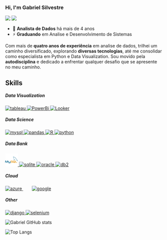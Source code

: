 ### Hi, I'm Gabriel Silvestre

[<img src="https://img.shields.io/badge/gabrielsilves-0A66C2?style=flat-square&logo=linkedin&logoColor=white" />](https://www.linkedin.com/in//gabrielsilves/)
[<img src="https://img.shields.io/badge/gabrielsilves@gmail.com-EA4335?style=flat-square&logo=Gmail&logoColor=white" />](mailto:gabrielsilves@gmail.com)

- 🤿 **Analista de Dados** há mais de 4 anos
- ⚡ **Graduando** em Analise e Desenvolvimento de Sistemas

Com mais de **quatro anos de experiência** em analise de dados, trilhei um caminho diversificado, explorando **diversas tecnologias**, até me consolidar como especialista em Python e Data Visualization. Sou movido pela **autodisciplina** e dedicado a enfrentar qualquer desafio que se apresente no meu caminho.

## Skills
##### Data Visualization
<p align="left">
        <a href="https://public.tableau.com/app/profile/gabrielsilves/vizzes" target="_blank">
                <img src="https://cdnl.tblsft.com/sites/default/files/pages/tableau_cmyk_2015.png" alt="tableau" width="120" height="30" />
        </a>
        <a href="https://powerbi.microsoft.com/" target="_blank">
                <img src="https://logos-world.net/wp-content/uploads/2022/02/Microsoft-Power-BI-Symbol.png" alt="PowerBi" width="90" height="40" />
        </a>
        <a href="https://github.com/gabrielsilves/looker-studio" target="_blank">
                <img src="https://upload.wikimedia.org/wikipedia/commons/thumb/4/4c/Looker.svg/512px-Looker.svg.png" alt="Looker" width="100" height="30" />
        </a>

##### Data Science
<p align="left">
        <a href="https://www.mysql.com/" target="_blank">
                <img src="https://www.svgrepo.com/show/331760/sql-database-generic.svg"
            alt="mysql" width="40" height="40" />
        </a>
        <a href="https://pandas.pydata.org/" target="_blank">
                <img src="https://upload.wikimedia.org/wikipedia/commons/thumb/e/ed/Pandas_logo.svg/1280px-Pandas_logo.svg.png" alt="pandas"
            width="55" height="30" /> 
        </a>
        <a href="https://posit.co/download/rstudio-desktop/" target="_blank">
                <img src="https://cdn4.iconfinder.com/data/icons/logos-and-brands/512/285_R_Project_logo-512.png" alt="R"
            width="45" height="40" /> 
        </a>
        <a href="https://www.python.org" target="_blank">
                <img src="https://cdn.icon-icons.com/icons2/2699/PNG/512/python_vertical_logo_icon_168039.png" alt="python" width="40" height="40" />
        </a>
    
 </p>

##### Data Bank
<p align="left">
        <a href="https://www.mysql.com/" target="_blank">
                <img src="https://raw.githubusercontent.com/devicons/devicon/master/icons/mysql/mysql-original-wordmark.svg"
            alt="mysql" width="40" height="40" /> 
        </a> 
        <a href="https://www.sqlite.org/" target="_blank">
                <img src="https://cdn.jsdelivr.net/gh/devicons/devicon/icons/sqlite/sqlite-original-wordmark.svg"
            alt="sqlite" width="40" height="40" /> 
        </a> 
        <a href="https://www.oracle.com/" target="_blank">
                <img src="https://cdn.jsdelivr.net/gh/devicons/devicon/icons/oracle/oracle-original.svg"
            alt="oracle" width="40" height="40" /> 
        </a> 
        <a href="https://www.ibm.com/br-pt/products/db2/database?utm_content=SRCWW&p1=Search&p4=43700077141678485&p5=e&gclid=CjwKCAiAgeeqBhBAEiwAoDDhn4-s8AESSW2B-WMaQKtM5hjT4t6oj8_YeLCGRQS95QkM-1XqkHL6JRoC8DgQAvD_BwE&gclsrc=aw.ds" target="_blank">
                <img src="https://freepngimg.com/thumb/ibm/67893-ibm-database-computer-sql-db2-software.png"
            alt="db2" width="40" height="40" /> 
        </a>
    
 </p>

##### Cloud
<p align="left">
    <a href="https://azure.microsoft.com/" target="_blank">
        <img src="https://cdn.jsdelivr.net/gh/devicons/devicon/icons/azure/azure-original-wordmark.svg" alt="azure" width="90" height="90" />
    </a>
    &nbsp;&nbsp;&nbsp;&nbsp;&nbsp;&nbsp;
    <a href="https://cloud.google.com/" target="_blank">
        <img src="https://cdn.jsdelivr.net/gh/devicons/devicon/icons/googlecloud/googlecloud-original-wordmark.svg" alt="google" width="90" height="90" />
    </a>
</p>



 ##### Other
<p align="left">
         <a href="https://www.djangoproject.com/" target="_blank">
                <img src="https://static.djangoproject.com/img/logos/django-logo-negative.1d528e2cb5fb.png" alt="django" width="45" height="20" />
        </a>
        <a href="https://www.selenium.dev" target="_blank">
                <img src="https://raw.githubusercontent.com/detain/svg-logos/780f25886640cef088af994181646db2f6b1a3f8/svg/selenium-logo.svg" alt="selenium" width="40" height="40" />
        </a>


![Gabriel GitHub stats](https://github-readme-stats.vercel.app/api?username=gabrielsilves&show_icons=true&theme=transparent&count_private=false)

![Top Langs](https://github-readme-stats.vercel.app/api/top-langs/?username=gabrielsilves&hide_progress=false&count_private=true)
